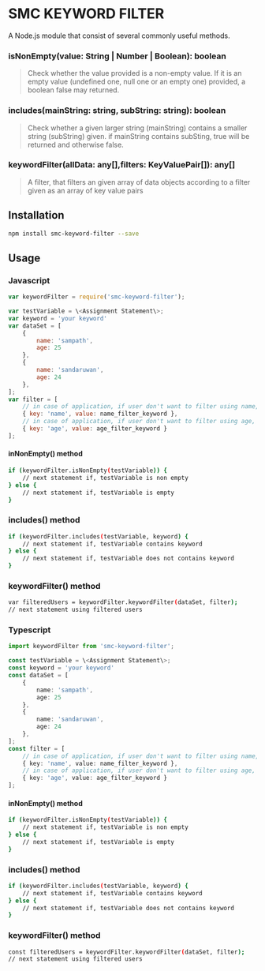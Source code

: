 # SMC KEYWORD FILTER
A Node.js module that consist of several commonly useful methods. 
### isNonEmpty(value: String | Number | Boolean): boolean
> Check whether the value provided is a non-empty value.
> If it is an empty value (undefined one, null one or an empty one) provided,
> a boolean false may returned.

### includes(mainString: string, subString: string): boolean
> Check whether a given larger string (mainString) contains a smaller string (subString) given.
> if mainString contains subSting, true will be returned and otherwise false.

### keywordFilter(allData: any[],filters: KeyValuePair[]): any[]
> A filter, that filters an given array of data objects according to a filter given as an array of key value pairs
## Installation 
```sh
npm install smc-keyword-filter --save
```
## Usage
### Javascript
```javascript
var keywordFilter = require('smc-keyword-filter');

var testVariable = \<Assignment Statement\>;
var keyword = 'your keyword'
var dataSet = [
    {
        name: 'sampath',
        age: 25
    },
    {
        name: 'sandaruwan',
        age: 24
    },
];
var filter = [
    // in case of application, if user don't want to filter using name, this element may undefined
    { key: 'name', value: name_filter_keyword },
    // in case of application, if user don't want to filter using age, this element may undefined
    { key: 'age', value: age_filter_keyword }
];
```

#### inNonEmpty() method
```sh
if (keywordFilter.isNonEmpty(testVariable)) {
    // next statement if, testVariable is non empty
} else {
    // next statement if, testVariable is empty
}
```

### includes() method
```sh
if (keywordFilter.includes(testVariable, keyword) {
    // next statement if, testVariable contains keyword
} else {
    // next statement if, testVariable does not contains keyword
}
```

### keywordFilter() method
```sh
var filteredUsers = keywordFilter.keywordFilter(dataSet, filter);
// next statement using filtered users
```

### Typescript
```typescript
import keywordFilter from 'smc-keyword-filter';

const testVariable = \<Assignment Statement\>;
const keyword = 'your keyword'
const dataSet = [
    {
        name: 'sampath',
        age: 25
    },
    {
        name: 'sandaruwan',
        age: 24
    },
];
const filter = [
    // in case of application, if user don't want to filter using name, this element may undefined
    { key: 'name', value: name_filter_keyword },
    // in case of application, if user don't want to filter using age, this element may undefined
    { key: 'age', value: age_filter_keyword }
];
```

#### inNonEmpty() method
```sh
if (keywordFilter.isNonEmpty(testVariable)) {
    // next statement if, testVariable is non empty
} else {
    // next statement if, testVariable is empty
}
```

### includes() method
```sh
if (keywordFilter.includes(testVariable, keyword) {
    // next statement if, testVariable contains keyword
} else {
    // next statement if, testVariable does not contains keyword
}
```

### keywordFilter() method
```sh
const filteredUsers = keywordFilter.keywordFilter(dataSet, filter);
// next statement using filtered users
```
